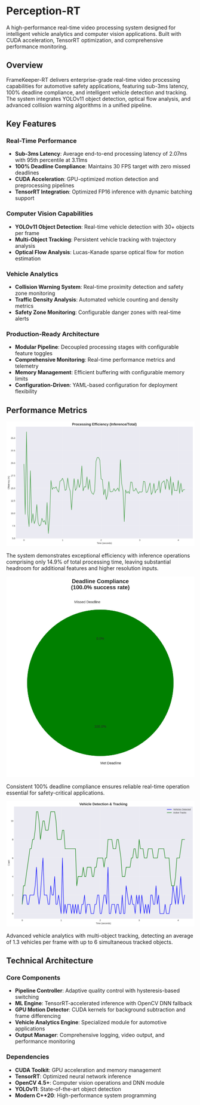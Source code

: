 # Perception-RT

A high-performance real-time video processing system designed for intelligent vehicle analytics and computer vision applications. Built with CUDA acceleration, TensorRT optimization, and comprehensive performance monitoring.

## Overview

FrameKeeper-RT delivers enterprise-grade real-time video processing capabilities for automotive safety applications, featuring sub-3ms latency, 100% deadline compliance, and intelligent vehicle detection and tracking. The system integrates YOLOv11 object detection, optical flow analysis, and advanced collision warning algorithms in a unified pipeline.

## Key Features

### Real-Time Performance
- **Sub-3ms Latency**: Average end-to-end processing latency of 2.07ms with 95th percentile at 3.11ms
- **100% Deadline Compliance**: Maintains 30 FPS target with zero missed deadlines
- **CUDA Acceleration**: GPU-optimized motion detection and preprocessing pipelines
- **TensorRT Integration**: Optimized FP16 inference with dynamic batching support

### Computer Vision Capabilities
- **YOLOv11 Object Detection**: Real-time vehicle detection with 30+ objects per frame
- **Multi-Object Tracking**: Persistent vehicle tracking with trajectory analysis
- **Optical Flow Analysis**: Lucas-Kanade sparse optical flow for motion estimation

### Vehicle Analytics
- **Collision Warning System**: Real-time proximity detection and safety zone monitoring
- **Traffic Density Analysis**: Automated vehicle counting and density metrics
- **Safety Zone Monitoring**: Configurable danger zones with real-time alerts

### Production-Ready Architecture
- **Modular Pipeline**: Decoupled processing stages with configurable feature toggles
- **Comprehensive Monitoring**: Real-time performance metrics and telemetry
- **Memory Management**: Efficient buffering with configurable memory limits
- **Configuration-Driven**: YAML-based configuration for deployment flexibility

## Performance Metrics

![Processing Efficiency](analysis/processing_efficiency.png)

The system demonstrates exceptional efficiency with inference operations comprising only 14.9% of total processing time, leaving substantial headroom for additional features and higher resolution inputs.

![Deadline Compliance](analysis/deadline_compliance.png)

Consistent 100% deadline compliance ensures reliable real-time operation essential for safety-critical applications.

![Vehicle Analytics](analysis/vehicle_detection_tracking.png)

Advanced vehicle analytics with multi-object tracking, detecting an average of 1.3 vehicles per frame with up to 6 simultaneous tracked objects.

## Technical Architecture

### Core Components
- **Pipeline Controller**: Adaptive quality control with hysteresis-based switching
- **ML Engine**: TensorRT-accelerated inference with OpenCV DNN fallback
- **GPU Motion Detector**: CUDA kernels for background subtraction and frame differencing
- **Vehicle Analytics Engine**: Specialized module for automotive applications
- **Output Manager**: Comprehensive logging, video output, and performance monitoring

### Dependencies
- **CUDA Toolkit**: GPU acceleration and memory management
- **TensorRT**: Optimized neural network inference
- **OpenCV 4.5+**: Computer vision operations and DNN module
- **YOLOv11**: State-of-the-art object detection
- **Modern C++20**: High-performance system programming
